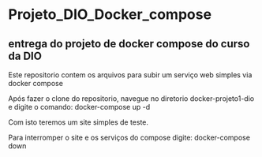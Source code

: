 # Projeto_DIO_Docker_compose
## entrega do projeto de docker compose do curso da DIO
<p>Este repositorio contem os arquivos para subir um serviço web simples via docker compose
<p>Após fazer o clone do repositorio, navegue no diretorio docker-projeto1-dio e digite o comando: docker-compose up -d
<p>Com isto teremos um site simples de teste.
<p>Para interromper o site e os serviços do compose digite: docker-compose down
